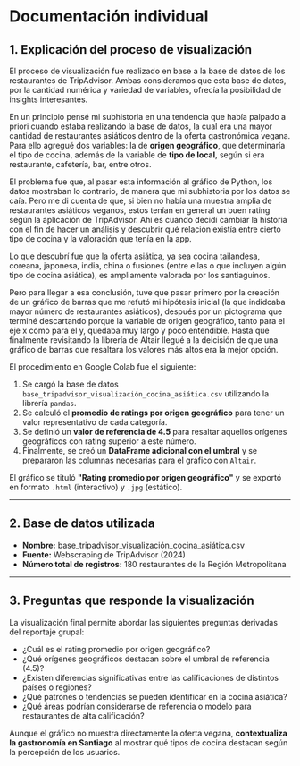 # Documentación individual

## 1. Explicación del proceso de visualización

El proceso de visualización fue realizado en base a la base de datos de los restaurantes de TripAdvisor. Ambas consideramos que esta base de datos, por la cantidad numérica y variedad de variables, ofrecía la posibilidad de insights interesantes.

En un principio pensé mi subhistoria en una tendencia que había palpado a priori cuando estaba realizando la base de datos, la cual era una mayor cantidad de restaurantes asiáticos dentro de la oferta gastronómica vegana. Para ello agregué dos variables: la de **origen geográfico**, que determinaría el tipo de cocina, además de la variable de **tipo de local**, según si era restaurante, cafetería, bar, entre otros.

El problema fue que, al pasar esta información al gráfico de Python, los datos mostraban lo contrario, de manera que mi subhistoria por los datos se caía. Pero me di cuenta de que, si bien no había una muestra amplia de restaurantes asiáticos veganos, estos tenían en general un buen rating según la aplicación de TripAdvisor. Ahí es cuando decidí cambiar la historia con el fin de hacer un análisis y descubrir qué relación existía entre cierto tipo de cocina y la valoración que tenía en la app.

Lo que descubrí fue que la oferta asiática, ya sea cocina tailandesa, coreana, japonesa, india, china o fusiones (entre ellas o que incluyen algún tipo de cocina asiática), es ampliamente valorada por los santiaguinos.

Pero para llegar a esa conclusión, tuve que pasar primero por la creación de un gráfico de barras que me refutó mi hipótesis inicial (la que indidcaba mayor número de restaurantes asiáticos), después por un pictograma que terminé descartando porque la variable de origen geográfico, tanto para el eje x como para el y, quedaba muy largo y poco entendible. Hasta que finalmente revisitando la librería de Altair llegué a la deicisión de que una gráfico de barras que resaltara los valores más altos era la mejor opción.

El procedimiento en Google Colab fue el siguiente:

1. Se cargó la base de datos `base_tripadvisor_visualización_cocina_asiática.csv` utilizando la librería `pandas`.
2. Se calculó el **promedio de ratings por origen geográfico** para tener un valor representativo de cada categoría.
3. Se definió un **valor de referencia de 4.5** para resaltar aquellos orígenes geográficos con rating superior a este número.
4. Finalmente, se creó un **DataFrame adicional con el umbral** y se prepararon las columnas necesarias para el gráfico con `Altair`.

El gráfico se tituló **"Rating promedio por origen geográfico"** y se exportó en formato `.html` (interactivo) y `.jpg` (estático).

---

## 2. Base de datos utilizada

- **Nombre:** base_tripadvisor_visualización_cocina_asiática.csv  
- **Fuente:** Webscraping de TripAdvisor (2024)  
- **Número total de registros:** 180 restaurantes de la Región Metropolitana

---

## 3. Preguntas que responde la visualización

La visualización final permite abordar las siguientes preguntas derivadas del reportaje grupal:

- ¿Cuál es el rating promedio por origen geográfico?  
- ¿Qué orígenes geográficos destacan sobre el umbral de referencia (4.5)?  
- ¿Existen diferencias significativas entre las calificaciones de distintos países o regiones?  
- ¿Qué patrones o tendencias se pueden identificar en la cocina asiática?  
- ¿Qué áreas podrían considerarse de referencia o modelo para restaurantes de alta calificación?  

Aunque el gráfico no muestra directamente la oferta vegana, **contextualiza la gastronomía en Santiago** al mostrar qué tipos de cocina destacan según la percepción de los usuarios.
